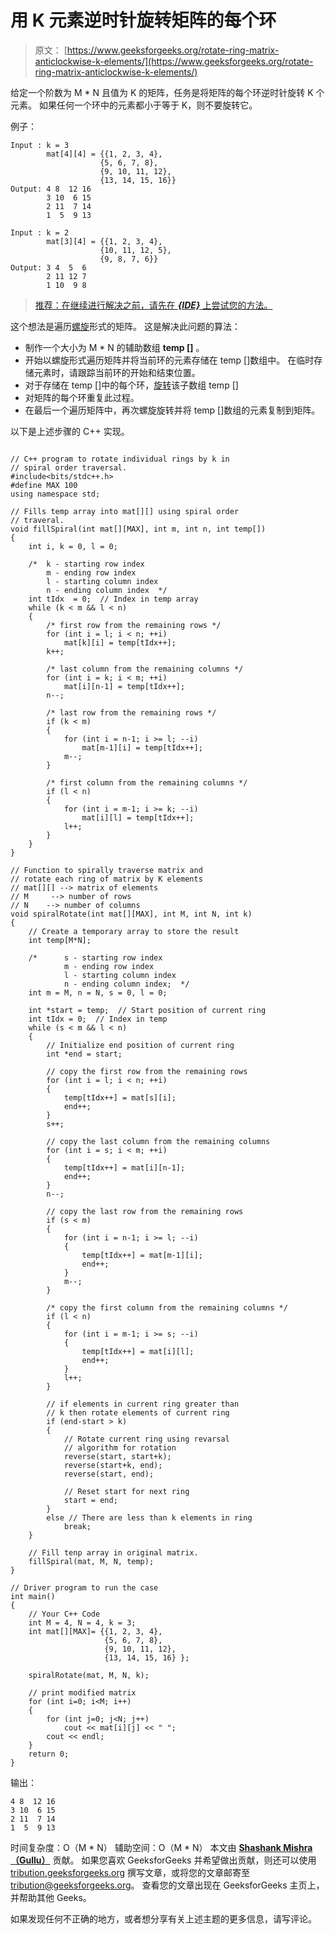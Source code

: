 # 用 K 元素逆时针旋转矩阵的每个环

> 原文： [https://www.geeksforgeeks.org/rotate-ring-matrix-anticlockwise-k-elements/](https://www.geeksforgeeks.org/rotate-ring-matrix-anticlockwise-k-elements/)

给定一个阶数为 M * N 且值为 K 的矩阵，任务是将矩阵的每个环逆时针旋转 K 个元素。 如果任何一个环中的元素都小于等于 K，则不要旋转它。

例子：

```
Input : k = 3
        mat[4][4] = {{1, 2, 3, 4},
                    {5, 6, 7, 8},
                    {9, 10, 11, 12},
                    {13, 14, 15, 16}}
Output: 4 8  12 16
        3 10  6 15
        2 11  7 14
        1  5  9 13

Input : k = 2
        mat[3][4] = {{1, 2, 3, 4},
                    {10, 11, 12, 5},
                    {9, 8, 7, 6}}
Output: 3 4  5  6
        2 11 12 7
        1 10  9 8

```

> [推荐：在继续进行解决之前，请先在 ***{IDE}*** 上尝试您的方法。](https://ide.geeksforgeeks.org/)

这个想法是遍历[螺旋](https://www.geeksforgeeks.org/print-a-given-matrix-in-spiral-form/)形式的矩阵。 这是解决此问题的算法：

*   制作一个大小为 M * N 的辅助数组 **temp []** 。
*   开始以螺旋形式遍历矩阵并将当前环的元素存储在 temp []数组中。 在临时存储元素时，请跟踪当前环的开始和结束位置。
*   对于存储在 temp []中的每个环，[旋转](https://www.geeksforgeeks.org/program-for-array-rotation-continued-reversal-algorithm)该子数组 temp []
*   对矩阵的每个环重复此过程。
*   在最后一个遍历矩阵中，再次螺旋旋转并将 temp []数组的元素复制到矩阵。

以下是上述步骤的 C++ 实现。

```

// C++ program to rotate individual rings by k in 
// spiral order traversal. 
#include<bits/stdc++.h> 
#define MAX 100 
using namespace std; 

// Fills temp array into mat[][] using spiral order 
// traveral. 
void fillSpiral(int mat[][MAX], int m, int n, int temp[]) 
{ 
    int i, k = 0, l = 0; 

    /*  k - starting row index 
        m - ending row index 
        l - starting column index 
        n - ending column index  */
    int tIdx  = 0;  // Index in temp array 
    while (k < m && l < n) 
    { 
        /* first row from the remaining rows */
        for (int i = l; i < n; ++i) 
            mat[k][i] = temp[tIdx++]; 
        k++; 

        /* last column from the remaining columns */
        for (int i = k; i < m; ++i) 
            mat[i][n-1] = temp[tIdx++]; 
        n--; 

        /* last row from the remaining rows */
        if (k < m) 
        { 
            for (int i = n-1; i >= l; --i) 
                mat[m-1][i] = temp[tIdx++]; 
            m--; 
        } 

        /* first column from the remaining columns */
        if (l < n) 
        { 
            for (int i = m-1; i >= k; --i) 
                mat[i][l] = temp[tIdx++]; 
            l++; 
        } 
    } 
} 

// Function to spirally traverse matrix and 
// rotate each ring of matrix by K elements 
// mat[][] --> matrix of elements 
// M     --> number of rows 
// N    --> number of columns 
void spiralRotate(int mat[][MAX], int M, int N, int k) 
{ 
    // Create a temporary array to store the result 
    int temp[M*N]; 

    /*      s - starting row index 
            m - ending row index 
            l - starting column index 
            n - ending column index;  */
    int m = M, n = N, s = 0, l = 0; 

    int *start = temp;  // Start position of current ring 
    int tIdx = 0;  // Index in temp 
    while (s < m && l < n) 
    { 
        // Initialize end position of current ring 
        int *end = start; 

        // copy the first row from the remaining rows 
        for (int i = l; i < n; ++i) 
        { 
            temp[tIdx++] = mat[s][i]; 
            end++; 
        } 
        s++; 

        // copy the last column from the remaining columns 
        for (int i = s; i < m; ++i) 
        { 
            temp[tIdx++] = mat[i][n-1]; 
            end++; 
        } 
        n--; 

        // copy the last row from the remaining rows 
        if (s < m) 
        { 
            for (int i = n-1; i >= l; --i) 
            { 
                temp[tIdx++] = mat[m-1][i]; 
                end++; 
            } 
            m--; 
        } 

        /* copy the first column from the remaining columns */
        if (l < n) 
        { 
            for (int i = m-1; i >= s; --i) 
            { 
                temp[tIdx++] = mat[i][l]; 
                end++; 
            } 
            l++; 
        } 

        // if elements in current ring greater than 
        // k then rotate elements of current ring 
        if (end-start > k) 
        { 
            // Rotate current ring using revarsal 
            // algorithm for rotation 
            reverse(start, start+k); 
            reverse(start+k, end); 
            reverse(start, end); 

            // Reset start for next ring 
            start = end; 
        } 
        else // There are less than k elements in ring 
            break; 
    } 

    // Fill tenp array in original matrix. 
    fillSpiral(mat, M, N, temp); 
} 

// Driver program to run the case 
int main() 
{ 
    // Your C++ Code 
    int M = 4, N = 4, k = 3; 
    int mat[][MAX]= {{1, 2, 3, 4}, 
                     {5, 6, 7, 8}, 
                     {9, 10, 11, 12}, 
                     {13, 14, 15, 16} }; 

    spiralRotate(mat, M, N, k); 

    // print modified matrix 
    for (int i=0; i<M; i++) 
    { 
        for (int j=0; j<N; j++) 
            cout << mat[i][j] << " "; 
        cout << endl; 
    } 
    return 0; 
} 

```

输出：

```
4 8  12 16
3 10  6 15
2 11  7 14
1  5  9 13

```

时间复杂度：O（M * N）
辅助空间：O（M * N）
本文由 [**Shashank Mishra（Gullu）**](https://www.facebook.com/shashank.mishra.92167) 贡献。 如果您喜欢 GeeksforGeeks 并希望做出贡献，则还可以使用 [tribution.geeksforgeeks.org](http://www.contribute.geeksforgeeks.org) 撰写文章，或将您的文章邮寄至 tribution@geeksforgeeks.org。 查看您的文章出现在 GeeksforGeeks 主页上，并帮助其他 Geeks。

如果发现任何不正确的地方，或者想分享有关上述主题的更多信息，请写评论。

